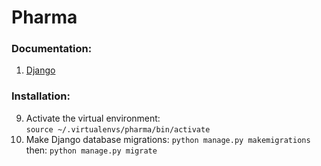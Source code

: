 # Pharma
### Documentation:

1. [Django](https://docs.djangoproject.com/en/2.0/releases/2.0/)


### Installation:

9. Activate the virtual environment:  
`source ~/.virtualenvs/pharma/bin/activate`
10. Make Django database migrations:
`python manage.py makemigrations`  
then: `python manage.py migrate`
